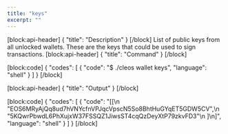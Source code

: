 ```yaml
---
title: "keys"
excerpt: ""
---
```

[block:api-header]
{
  "title": "Description"
}
[/block]
List of public keys from all unlocked wallets. These are the keys that could be used to sign transactions.
[block:api-header]
{
  "title": "Command"
}
[/block]

[block:code]
{
  "codes": [
    {
      "code": "$ ./cleos wallet keys",
      "language": "shell"
    }
  ]
}
[/block]

[block:api-header]
{
  "title": "Output"
}
[/block]

[block:code]
{
  "codes": [
    {
      "code": "[[\n    \"EOS6MRyAjQq8ud7hVNYcfnVPJqcVpscN5So8BhtHuGYqET5GDW5CV\",\n    \"5KQwrPbwdL6PhXujxW37FSSQZ1JiwsST4cqQzDeyXtP79zkvFD3\"\n  ]\n]",
      "language": "shell"
    }
  ]
}
[/block]